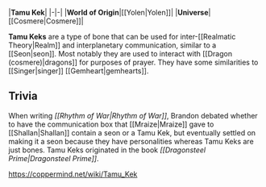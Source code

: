 |**Tamu Kek**|
|-|-|
|**World of Origin**|[[Yolen\|Yolen]]|
|**Universe**|[[Cosmere\|Cosmere]]|

**Tamu Keks** are a type of bone that can be used for inter-[[Realmatic Theory\|Realm]] and interplanetary communication, similar to a [[Seon\|seon]]. Most notably they are used to interact with [[Dragon (cosmere)\|dragons]] for purposes of prayer. They have some similarities to [[Singer\|singer]] [[Gemheart\|gemhearts]].

## Trivia
When writing *[[Rhythm of War\|Rhythm of War]]*, Brandon debated whether to have the communication box that [[Mraize\|Mraize]] gave to [[Shallan\|Shallan]] contain a seon or a Tamu Kek, but eventually settled on making it a seon because they have personalities whereas Tamu Keks are just bones.
Tamu Keks originated in the book *[[Dragonsteel Prime\|Dragonsteel Prime]]*.


https://coppermind.net/wiki/Tamu_Kek